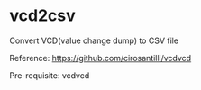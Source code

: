 # vcd2csv
Convert VCD(value change dump) to CSV file

Reference: https://github.com/cirosantilli/vcdvcd

Pre-requisite: vcdvcd
